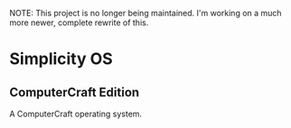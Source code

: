 NOTE: This project is no longer being maintained. I'm working on a much more newer, complete rewrite of this.

Simplicity OS
=======

## ComputerCraft Edition ##

A ComputerCraft operating system.
